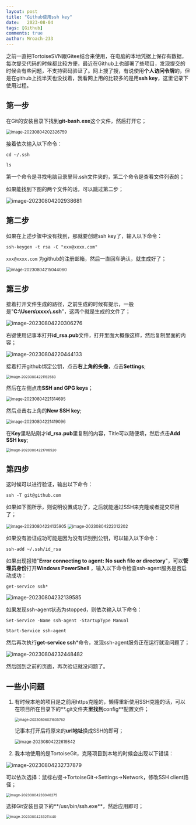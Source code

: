 ```yaml
---
layout: post
title: "Github使用ssh key"
date:   2023-08-04
tags: [Github]
comments: true
author: Mroach-233
---
```


之前一直把TortoiseSVN跟Gitee结合来使用，在电脑的本地凭据上保存有数据，每次提交代码的时候都比较方便，最近在Github上也部署了些项目，发现提交的时候会有些问题，不支持密码验证了。网上搜了搜，有说使用**个人访问令牌**的，但是在github上找半天也没找着，我看网上用的比较多的是用**ssh key**，这里记录下使用过程。

<!-- more -->

## 第一步

在Git的安装目录下找到**git-bash.exe**这个文件，然后打开它；

<img src="https://raw.githubusercontent.com/Mroach-233/Mroach-233.github.io/master/images/image-20230804202326759.png" alt="image-20230804202326759" style="zoom:80%;" />





接着依次输入以下命令：

```
cd ~/.ssh
```

```
ls
```

第一个命令是寻找电脑目录里带.ssh文件夹的，第二个命令是查看文件列表的；

如果能找到下图的两个文件的话，可以跳过第二步；

![image-20230804202938681](https://raw.githubusercontent.com/Mroach-233/Mroach-233.github.io/master/images/image-20230804202938681.png)

## 第二步

如果在上述步骤中没有找到，那就要创建ssh key了，输入以下命令：

```
ssh-keygen -t rsa -C "xxx@xxxx.com"
```

`xxx@xxxx.com` 为github的注册邮箱，然后一直回车确认，就生成好了；

<img src="https://raw.githubusercontent.com/Mroach-233/Mroach-233.github.io/master/images/image-20230804215044060.png" alt="image-20230804215044060" style="zoom:80%;" />



## 第三步

接着打开文件生成的路径，之前生成的时候有提示，一般是"**C:\Users\xxxx\\.ssh**"，这两个就是生成的文件了；

<img src="https://raw.githubusercontent.com/Mroach-233/Mroach-233.github.io/master/images/image-20230804220306276.png" alt="image-20230804220306276"  />

右键使用记事本打开**id_rsa.pub**文件，打开里面大概像这样，然后复制里面的内容；

![image-20230804220444133](https://raw.githubusercontent.com/Mroach-233/Mroach-233.github.io/master/images/image-20230804220444133.png)

接着打开github绑定公钥，点击**右上角的头像**，点击**Settings**;

<img src="https://raw.githubusercontent.com/Mroach-233/Mroach-233.github.io/master/images/image-20230804221152583.png" alt="image-20230804221152583" style="zoom:67%;" />

然后在左侧点击**SSH and GPG keys**；

<img src="https://raw.githubusercontent.com/Mroach-233/Mroach-233.github.io/master/images/image-20230804221314695.png" alt="image-20230804221314695" style="zoom:80%;" />

然后点击右上角的**New SSH key**;

<img src="https://raw.githubusercontent.com/Mroach-233/Mroach-233.github.io/master/images/image-20230804221419096.png" alt="image-20230804221419096" style="zoom:80%;" />

在**Key**里粘贴刚才**id_rsa.pub**里复制的内容，Title可以随便填，然后点击**Add SSH key**;

<img src="https://raw.githubusercontent.com/Mroach-233/Mroach-233.github.io/master/images/image-20230804221706520.png" alt="image-20230804221706520" style="zoom: 67%;" />

## 第四步

这时候可以进行验证，输出以下命令：

```
ssh -T git@github.com
```

如果如下图所示，则说明设置成功了，之后就能通过SSH来克隆或者提交项目了；

<img src="https://raw.githubusercontent.com/Mroach-233/Mroach-233.github.io/master/images/image-20230804224135905.png" alt="image-20230804224135905" style="zoom:80%;" />

<img src="https://raw.githubusercontent.com/Mroach-233/Mroach-233.github.io/master/images/image-20230804222012202.png" alt="image-20230804222012202" style="zoom:80%;" />

如果没有验证成功可能是因为没有识别到公钥，可以输入以下命令：

```
ssh-add ~/.ssh/id_rsa
```

如果出现报错"**Error connecting to agent: No such file or directory**"，可以**管理员身份**打开**Windows PowerShell** ，输入以下命令检查ssh-agent服务是否启动成功：

```
get-service ssh*
```

![image-20230804232139585](https://raw.githubusercontent.com/Mroach-233/Mroach-233.github.io/master/images/image-20230804232139585.png)

如果发现ssh-agent状态为stopped，则依次输入以下命令：

```
Set-Service -Name ssh-agent -StartupType Manual
```

```
Start-Service ssh-agent
```

然后再次执行**get-service ssh***命令，发现ssh-agent服务正在运行就没问题了；

![image-20230804232448482](https://raw.githubusercontent.com/Mroach-233/Mroach-233.github.io/master/images/image-20230804232448482.png)

然后回到之前的页面，再次验证就没问题了。



## 一些小问题

1. 有时候本地的项目是之前用https克隆的，懒得重新使用SSH克隆的话，可以在项目所在目录下的**.git文件夹**里找到**config**配置文件；

   <img src="https://raw.githubusercontent.com/Mroach-233/Mroach-233.github.io/master/images/image-20230806021605762.png" alt="image-20230806021605762" style="zoom:67%;" />
   
   记事本打开后将原来的**url地址**换成SSH的即可；
   
   <img src="https://raw.githubusercontent.com/Mroach-233/Mroach-233.github.io/master/images/image-20230804222619842.png" alt="image-20230804222619842" style="zoom:80%;" />
   
2. 我本地使用的是TortoiseGit，克隆项目到本地的时候会出现以下错误：

![image-20230804232737879](https://raw.githubusercontent.com/Mroach-233/Mroach-233.github.io/master/images/image-20230804232737879.png)

可以依次选择：鼠标右键->TortoiseGit->Settings->Network，修改SSH client路径；

<img src="https://raw.githubusercontent.com/Mroach-233/Mroach-233.github.io/master/images/image-20230804233046275.png" alt="image-20230804233046275" style="zoom:67%;" />

选择Git安装目录下的**/usr/bin/ssh.exe**，然后应用即可；

<img src="https://raw.githubusercontent.com/Mroach-233/Mroach-233.github.io/master/images/image-20230804233211440.png" alt="image-20230804233211440" style="zoom:67%;" />

